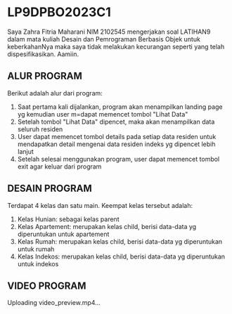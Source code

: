 # LP9DPBO2023C1

Saya Zahra Fitria Maharani NIM 2102545 mengerjakan soal LATIHAN9 dalam mata kuliah Desain dan Pemrograman Berbasis Objek untuk keberkahanNya maka saya tidak melakukan kecurangan seperti yang telah dispesifikasikan. Aamiin.

## ALUR PROGRAM

Berikut adalah alur dari program:
1. Saat pertama kali dijalankan, program akan menampilkan landing page yg kemudian user m=dapat memencet tombol "Lihat Data"
2. Setelah tombol "Lihat Data" dipencet, maka akan menampilkan data seluruh residen
3. User dapat memencet tombol details pada setiap data residen untuk mendapatkan detail mengenai data residen indeks yg dipencet lebih lanjut
4. Setelah selesai menggunakan program, user dapat memencet tombol exit agar keluar dari program

## DESAIN PROGRAM

Terdapat 4 kelas dan satu main. Keempat kelas tersebut adalah:
1. Kelas Hunian: sebagai kelas parent
2. Kelas Apartement: merupakan kelas child, berisi data-data yg diperuntukan untuk apartement
3. Kelas Rumah: merupakan kelas child, berisi data-data yg diperuntukan untuk rumah
4. Kelas Indekos: merupakan kelas child, berisi data-data yg diperuntukan untuk indekos

## VIDEO PROGRAM

Uploading video_preview.mp4…
